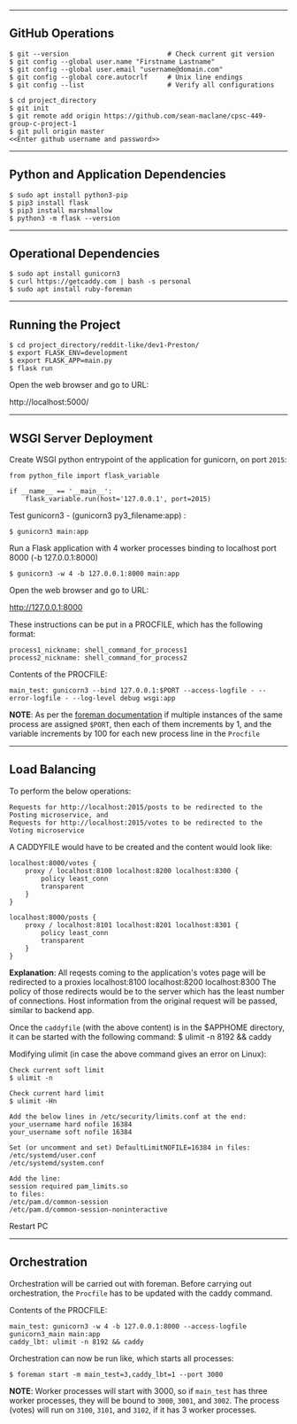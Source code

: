 
-----------------
GitHub Operations
-----------------

```
$ git --version                         # Check current git version
$ git config --global user.name "Firstname Lastname"
$ git config --global user.email "username@domain.com"
$ git config --global core.autocrlf     # Unix line endings
$ git config --list                     # Verify all configurations

$ cd project_directory
$ git init
$ git remote add origin https://github.com/sean-maclane/cpsc-449-group-c-project-1
$ git pull origin master
<<Enter github username and password>>
```

-----------------------------------
Python and Application Dependencies
-----------------------------------

```
$ sudo apt install python3-pip
$ pip3 install flask
$ pip3 install marshmallow
$ python3 -m flask --version
```

------------------------
Operational Dependencies
------------------------

```
$ sudo apt install gunicorn3
$ curl https://getcaddy.com | bash -s personal
$ sudo apt install ruby-foreman
```

-------------------
Running the Project
-------------------

```
$ cd project_directory/reddit-like/dev1-Preston/
$ export FLASK_ENV=development
$ export FLASK_APP=main.py
$ flask run
```

Open the web browser and go to URL:

http://localhost:5000/


----------------------
WSGI Server Deployment
----------------------

Create WSGI python entrypoint of the application for gunicorn, on port `2015`:

	from python_file import flask_variable
	
	if __name__ == '__main__':
		flask_variable.run(host='127.0.0.1', port=2015)

Test gunicorn3 - (gunicorn3 py3_filename:app) :

    $ gunicorn3 main:app

Run a Flask application with 4 worker processes binding to localhost port 8000 (-b 127.0.0.1:8000)

    $ gunicorn3 -w 4 -b 127.0.0.1:8000 main:app

Open the web browser and go to URL:

http://127.0.0.1:8000

These instructions can be put in a PROCFILE, which has the following format:

    process1_nickname: shell_command_for_process1
    process2_nickname: shell_command_for_process2

Contents of the PROCFILE:

    main_test: gunicorn3 --bind 127.0.0.1:$PORT --access-logfile - --error-logfile - --log-level debug wsgi:app

**NOTE**: As per the [foreman documentation][1] if multiple instances of the same process are assigned `$PORT`, then each of them increments by 1, and the variable increments by 100 for each new process line in the `Procfile`
  
  [1]: https://ddollar.github.io/foreman/

--------------
Load Balancing
--------------

To perform the below operations:

    Requests for http://localhost:2015/posts to be redirected to the Posting microservice, and 
    Requests for http://localhost:2015/votes to be redirected to the Voting microservice

A CADDYFILE would have to be created and the content would look like:
    
    localhost:8000/votes {
        proxy / localhost:8100 localhost:8200 localhost:8300 {
            policy least_conn
            transparent
        }        
    }
    
    localhost:8000/posts {
        proxy / localhost:8101 localhost:8201 localhost:8301 {
            policy least_conn
            transparent
        }
    }

**Explanation**:
All reqests coming to the application's votes page will be redirected to a proxies localhost:8100 localhost:8200 localhost:8300
The policy of those redirects would be to the server which has the least number of connections. Host information from the original request will be passed, similar to backend app.

Once the `caddyfile` (with the above content) is in the $APPHOME directory, it can be started with the following command:
$ ulimit -n 8192 && caddy


Modifying ulimit (in case the above command gives an error on Linux):

    Check current soft limit
    $ ulimit -n
    
    Check current hard limit
    $ ulimit -Hn
    
    Add the below lines in /etc/security/limits.conf at the end:
    your_username hard nofile 16384
    your_username soft nofile 16384
    
    Set (or uncomment and set) DefaultLimitNOFILE=16384 in files:
    /etc/systemd/user.conf
    /etc/systemd/system.conf
    
    Add the line:
    session required pam_limits.so
    to files:
    /etc/pam.d/common-session
    /etc/pam.d/common-session-noninteractive
    
Restart PC


-------------
Orchestration
-------------

Orchestration will be carried out with foreman. Before carrying out orchestration, the `Procfile` has to be updated with the caddy command.

Contents of the PROCFILE:

    main_test: gunicorn3 -w 4 -b 127.0.0.1:8000 --access-logfile gunicorn3_main main:app
    caddy_lbt: ulimit -n 8192 && caddy

Orchestration can now be run like, which starts all processes:

    $ foreman start -m main_test=3,caddy_lbt=1 --port 3000

**NOTE**: Worker processes will start with 3000, so if `main_test` has three worker processes, they will be bound to `3000`, `3001`, and `3002`.
The process (votes) will run on `3100`, `3101`, and `3102`, if it has 3 worker processes.
